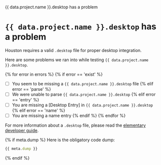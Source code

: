 {{ data.project.name }}.desktop has a problem

# `{{ data.project.name }}.desktop` has a problem

Houston requires a valid `.desktop` file for proper desktop integration.

Here are some problems we ran into while testing `{{ data.project.name }}.desktop`.

{% for error in errors %}
{% if error == 'exist' %}
- [ ] You seem to be missing a `{{ data.project.name }}.desktop` file
{% elif error == 'parse' %}
- [ ] We were unable to parse `{{ data.project.name }}.desktop`
{% elif error == 'entry' %}
- [ ] You are missing a [Desktop Entry] in `{{ data.project.name }}.desktop`
{% elif error == 'name' %}
- [ ] You are missing a name entry
{% endif %}
{% endfor %}

For more information about a `.desktop` file, please read the [elementary developer guide](https://elementary.io/docs/code/getting-started#the-desktop-file).

{% if meta.dump %}
Here is the obligatory code dump:
```javascript
{{ meta.dump }}
```
{% endif %}
